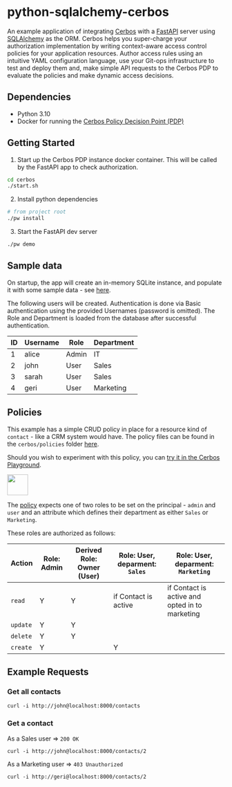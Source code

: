 # python-sqlalchemy-cerbos

An example application of integrating [Cerbos](https://cerbos.dev) with a [FastAPI](https://fastapi.tiangolo.com/) server using [SQLAlchemy](https://www.sqlalchemy.org/) as the ORM. Cerbos helps you super-charge your authorization implementation by writing context-aware access control policies for your application resources. Author access rules using an intuitive YAML configuration language, use your Git-ops infrastructure to test and deploy them and, make simple API requests to the Cerbos PDP to evaluate the policies and make dynamic access decisions.

## Dependencies

- Python 3.10
- Docker for running the [Cerbos Policy Decision Point (PDP)](https://docs.cerbos.dev/cerbos/latest/installation/container.html)

## Getting Started

1. Start up the Cerbos PDP instance docker container. This will be called by the FastAPI app to check authorization.

```bash
cd cerbos
./start.sh
```

2. Install python dependencies

```bash
# from project root
./pw install
```

3. Start the FastAPI dev server

```bash
./pw demo
```

## Sample data

On startup, the app will create an in-memory SQLite instance, and populate it with some sample data - see [here](https://github.com/cerbos/python-sqlalchemy-cerbos/blob/main/app/models.py).

The following users will be created. Authentication is done via Basic authentication using the provided Usernames (password is omitted). The Role and Department is loaded from the database after successful authentication.

| ID  | Username | Role  | Department |
| --- | -------- | ----- | ---------- |
| 1   | alice    | Admin | IT         |
| 2   | john     | User  | Sales      |
| 3   | sarah    | User  | Sales      |
| 4   | geri     | User  | Marketing  |

## Policies

This example has a simple CRUD policy in place for a resource kind of `contact` - like a CRM system would have. The policy files can be found in the `cerbos/policies` folder [here](https://github.com/cerbos/python-sqlalchemy-cerbos/blob/main/cerbos/policies).

Should you wish to experiment with this policy, you can <a href="https://play.cerbos.dev/p/c6321e740o6KrZa9ibQGUaQayBwDZML1" target="_blank">try it in the Cerbos Playground</a>.

<a href="https://play.cerbos.dev/p/c6321e740o6KrZa9ibQGUaQayBwDZML1" target="_blank"><img src="docs/launch.jpg" height="48" /></a>

The [policy](./cerbos/policies/contact.yaml) expects one of two roles to be set on the principal - `admin` and `user` and an attribute which defines their department as either `Sales` or `Marketing`.

These roles are authorized as follows:

| Action   | Role: Admin | Derived Role: Owner (User) | Role: User, deparment: `Sales` | Role: User, deparment: `Marketing`             |
| -------- | ----------- | -------------------------- | ------------------------------ | ---------------------------------------------- |
| `read`   | Y           | Y                          | if Contact is active           | if Contact is active and opted in to marketing |
| `update` | Y           | Y                          |                                |                                                |
| `delete` | Y           | Y                          |                                |                                                |
| `create` | Y           |                            | Y                              |                                                |

## Example Requests

### Get all contacts

```
curl -i http://john@localhost:8000/contacts
```

### Get a contact

As a Sales user => `200 OK`

```
curl -i http://john@localhost:8000/contacts/2
```

As a Marketing user => `403 Unauthorized`

```
curl -i http://geri@localhost:8000/contacts/2
```

